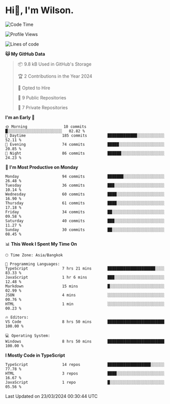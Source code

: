 # Hi👋, I'm Wilson.
<!--START_SECTION:waka-->
![Code Time](http://img.shields.io/badge/Code%20Time-1%2C225%20hrs%2011%20mins-blue)

![Profile Views](http://img.shields.io/badge/Profile%20Views-0-blue)

![Lines of code](https://img.shields.io/badge/From%20Hello%20World%20I%27ve%20Written-174.8%20thousand%20lines%20of%20code-blue)

**🐱 My GitHub Data** 

> 📦 9.8 kB Used in GitHub's Storage 
 > 
> 🏆 2 Contributions in the Year 2024
 > 
> 💼 Opted to Hire
 > 
> 📜 9 Public Repositories 
 > 
> 🔑 7 Private Repositories 
 > 
**I'm an Early 🐤** 

```text
🌞 Morning                10 commits          █░░░░░░░░░░░░░░░░░░░░░░░░   02.82 % 
🌆 Daytime                185 commits         █████████████░░░░░░░░░░░░   52.11 % 
🌃 Evening                74 commits          █████░░░░░░░░░░░░░░░░░░░░   20.85 % 
🌙 Night                  86 commits          ██████░░░░░░░░░░░░░░░░░░░   24.23 % 
```
📅 **I'm Most Productive on Monday** 

```text
Monday                   94 commits          ███████░░░░░░░░░░░░░░░░░░   26.48 % 
Tuesday                  36 commits          ███░░░░░░░░░░░░░░░░░░░░░░   10.14 % 
Wednesday                60 commits          ████░░░░░░░░░░░░░░░░░░░░░   16.90 % 
Thursday                 61 commits          ████░░░░░░░░░░░░░░░░░░░░░   17.18 % 
Friday                   34 commits          ██░░░░░░░░░░░░░░░░░░░░░░░   09.58 % 
Saturday                 40 commits          ███░░░░░░░░░░░░░░░░░░░░░░   11.27 % 
Sunday                   30 commits          ██░░░░░░░░░░░░░░░░░░░░░░░   08.45 % 
```


📊 **This Week I Spent My Time On** 

```text
🕑︎ Time Zone: Asia/Bangkok

💬 Programming Languages: 
TypeScript               7 hrs 21 mins       █████████████████████░░░░   83.33 % 
JavaScript               1 hr 6 mins         ███░░░░░░░░░░░░░░░░░░░░░░   12.48 % 
Markdown                 15 mins             █░░░░░░░░░░░░░░░░░░░░░░░░   02.99 % 
JSON                     4 mins              ░░░░░░░░░░░░░░░░░░░░░░░░░   00.76 % 
HTML                     1 min               ░░░░░░░░░░░░░░░░░░░░░░░░░   00.23 % 

🔥 Editors: 
VS Code                  8 hrs 50 mins       █████████████████████████   100.00 % 

💻 Operating System: 
Windows                  8 hrs 50 mins       █████████████████████████   100.00 % 
```

**I Mostly Code in TypeScript** 

```text
TypeScript               14 repos            ███████████████████░░░░░░   77.78 % 
HTML                     3 repos             ████░░░░░░░░░░░░░░░░░░░░░   16.67 % 
JavaScript               1 repo              █░░░░░░░░░░░░░░░░░░░░░░░░   05.56 % 
```




 Last Updated on 23/03/2024 00:30:44 UTC
<!--END_SECTION:waka-->
